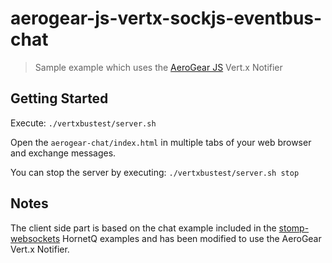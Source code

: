 # aerogear-js-vertx-sockjs-eventbus-chat
> Sample example which uses the [AeroGear JS](https://github.com/aerogear/aerogear-js) Vert.x Notifier

## Getting Started

Execute: `./vertxbustest/server.sh`

Open the `aerogear-chat/index.html` in multiple tabs of your web browser and exchange messages.

You can stop the server by executing: `./vertxbustest/server.sh stop`

## Notes
The client side part is based on the chat example included in the [stomp-websockets](https://github.com/hornetq/hornetq/tree/master/examples/jms/stomp-websockets) HornetQ examples and has been modified to use the AeroGear Vert.x Notifier.
